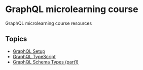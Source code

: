 # GraphQL microlearning course
GraphQL microlearning course resources



## Topics

- [GraphQL Setup](./topics/gql-set-up/)
- [GraphQL TypeScript](./topics/typescript/)
- [GraphQL Schema Types (part1)](./topics/schema-types/)
